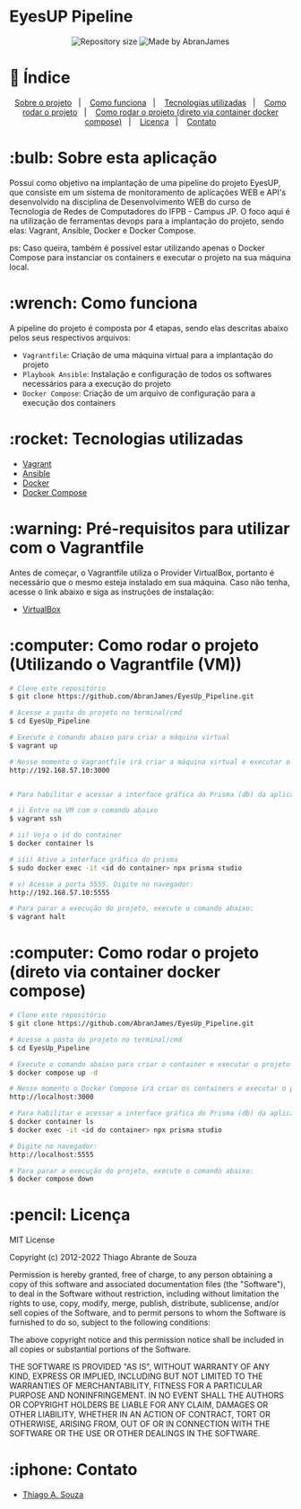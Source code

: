 # EyesUP Pipeline

<p align="center">

<img alt="Repository size" src="https://img.shields.io/github/repo-size/AbranJames/EyesUp_Pipeline">

<img alt="Made by AbranJames" src="https://img.shields.io/badge/made%20by-AbranJames-%2304D361">

</p>

# :pushpin:  Índice

<p align="center">
    <a href="#sobre-o-projeto">Sobre o projeto</a>&nbsp;&nbsp;&nbsp;|&nbsp;&nbsp;&nbsp;
    <a href="#como-funciona">Como funciona</a>&nbsp;&nbsp;&nbsp;|&nbsp;&nbsp;&nbsp;
    <a href="#tecnologias-utilizadas">Tecnologias utilizadas</a>&nbsp;&nbsp;&nbsp;|&nbsp;&nbsp;&nbsp;
    <a href="#como-rodar-o-projeto">Como rodar o projeto</a>&nbsp;&nbsp;&nbsp;|&nbsp;&nbsp;&nbsp;
    <a href="#como-rodar-o-projeto-docker">Como rodar o projeto (direto via container docker compose)</a>&nbsp;&nbsp;&nbsp;|&nbsp;&nbsp;&nbsp;
    <a href="#licença">Licença</a>&nbsp;&nbsp;&nbsp;|&nbsp;&nbsp;&nbsp;
    <a href="#contato">Contato</a>
</p>


<h1><a id="sobre-o-projeto"> :bulb:  Sobre esta aplicação </a></h1>

Possui como objetivo na implantação de uma pipeline do projeto EyesUP, que consiste em um sistema de monitoramento de aplicações WEB e API's desenvolvido na disciplina de Desenvolvimento WEB do curso de Tecnologia de Redes de Computadores do IFPB - Campus JP. O foco aqui é na utilização de ferramentas devops para a implantação do projeto, sendo elas: Vagrant, Ansible, Docker e Docker Compose.

ps: Caso queira, também é possível estar utilizando apenas o Docker Compose para instanciar os containers e executar o projeto na sua máquina local.

<h1><a id="como-funciona"> :wrench:  Como funciona </a></h1>

A pipeline do projeto é composta por 4 etapas, sendo elas descritas abaixo pelos seus respectivos arquivos:
- `Vagrantfile`: Criação de uma máquina virtual para a implantação do projeto
- `Playbook Ansible`: Instalação e configuração de todos os softwares necessários para a execução do projeto
- `Docker Compose`: Criação de um arquivo de configuração para a execução dos containers


<h1><a id="tecnologias-utilizadas"> :rocket:  Tecnologias utilizadas</a></h1>

- [Vagrant](https://www.vagrantup.com/)
- [Ansible](https://www.ansible.com/)
- [Docker](https://www.docker.com/)
- [Docker Compose](https://docs.docker.com/compose/)

<h1><a id="pre-requisitos"> :warning:  Pré-requisitos para utilizar com o Vagrantfile</a></h1>

Antes de começar, o Vagrantfile utiliza o Provider VirtualBox, portanto é necessário que o mesmo esteja instalado em sua máquina. Caso não tenha, acesse o link abaixo e siga as instruções de instalação:

- [VirtualBox](https://www.virtualbox.org/wiki/Downloads)


<h1><a id="como-rodar-o-projeto"> :computer:  Como rodar o projeto (Utilizando o Vagrantfile (VM))</a></h1>


```bash
# Clone este repositório
$ git clone https://github.com/AbranJames/EyesUp_Pipeline.git

# Acesse a pasta do projeto no terminal/cmd
$ cd EyesUp_Pipeline

# Execute o comando abaixo para criar a máquina virtual
$ vagrant up

# Nesse momento o Vagrantfile irá criar a máquina virtual e executar o playbook ansible para a instalação e configuração dos softwares necessários para a execução do projeto. Em seguida, o Docker Compose irá criar os containers e executar o projeto. Para acessar a aplicação, acesse a newtork da VM na porta 3000 digitando no navegador:
http://192.168.57.10:3000


# Para habilitar e acessar a interface gráfica do Prisma (db) da aplicação, faça o seguinte.

# i) Entre na VM com o comando abaixo
$ vagrant ssh

# ii) Veja o id do container 
$ docker container ls

# iii) Ative a interface gráfica do prisma
$ sudo docker exec -it <id do container> npx prisma studio

# v) Acesse a porta 5555. Digite no navegador:
http://192.168.57.10:5555

# Para parar a execução do projeto, execute o comando abaixo:
$ vagrant halt
```

<h1><a id="como-rodar-o-projeto-docker"> :computer:  Como rodar o projeto (direto via container docker compose)</a></h1>


```bash
# Clone este repositório
$ git clone https://github.com/AbranJames/EyesUp_Pipeline.git

# Acesse a pasta do projeto no terminal/cmd
$ cd EyesUp_Pipeline

# Execute o comando abaixo para criar o container e executar o projeto
$ docker compose up -d

# Nesse momento o Docker Compose irá criar os containers e executar o projeto. Para acessar a aplicação, coloque no navegador:
http://localhost:3000

# Para habilitar e acessar a interface gráfica do Prisma (db) da aplicação, faça o seguinte:
$ docker container ls
$ docker exec -it <id do container> npx prisma studio

# Digite no navegador:
http://localhost:5555

# Para parar a execução do projeto, execute o comando abaixo:
$ docker compose down
```


<h1><a id="licença"> :pencil:  Licença</a></h1>


MIT License

Copyright (c) 2012-2022 Thiago Abrante de Souza

Permission is hereby granted, free of charge, to any person obtaining
a copy of this software and associated documentation files (the
"Software"), to deal in the Software without restriction, including
without limitation the rights to use, copy, modify, merge, publish,
distribute, sublicense, and/or sell copies of the Software, and to
permit persons to whom the Software is furnished to do so, subject to
the following conditions:

The above copyright notice and this permission notice shall be
included in all copies or substantial portions of the Software.

THE SOFTWARE IS PROVIDED "AS IS", WITHOUT WARRANTY OF ANY KIND,
EXPRESS OR IMPLIED, INCLUDING BUT NOT LIMITED TO THE WARRANTIES OF
MERCHANTABILITY, FITNESS FOR A PARTICULAR PURPOSE AND
NONINFRINGEMENT. IN NO EVENT SHALL THE AUTHORS OR COPYRIGHT HOLDERS BE
LIABLE FOR ANY CLAIM, DAMAGES OR OTHER LIABILITY, WHETHER IN AN ACTION
OF CONTRACT, TORT OR OTHERWISE, ARISING FROM, OUT OF OR IN CONNECTION
WITH THE SOFTWARE OR THE USE OR OTHER DEALINGS IN THE SOFTWARE.

<h1><a id="contato"> :iphone:  Contato</a></h1>

- [Thiago A. Souza](mailto:thiago.abrante@academico.ifpb.edu.br)

